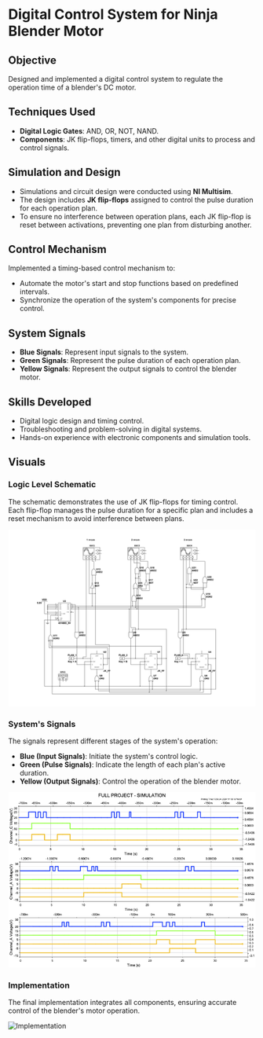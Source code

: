 # Digital Control System for Ninja Blender Motor

## Objective
Designed and implemented a digital control system to regulate the operation time of a blender's DC motor.

## Techniques Used
- **Digital Logic Gates**: AND, OR, NOT, NAND.
- **Components**: JK flip-flops, timers, and other digital units to process and control signals.

## Simulation and Design
- Simulations and circuit design were conducted using **NI Multisim**.
- The design includes **JK flip-flops** assigned to control the pulse duration for each operation plan.
- To ensure no interference between operation plans, each JK flip-flop is reset between activations, preventing one plan from disturbing another.

## Control Mechanism
Implemented a timing-based control mechanism to:
- Automate the motor's start and stop functions based on predefined intervals.
- Synchronize the operation of the system's components for precise control.

## System Signals
- **Blue Signals**: Represent input signals to the system.
- **Green Signals**: Represent the pulse duration of each operation plan.
- **Yellow Signals**: Represent the output signals to control the blender motor.

## Skills Developed
- Digital logic design and timing control.
- Troubleshooting and problem-solving in digital systems.
- Hands-on experience with electronic components and simulation tools.

## Visuals
### Logic Level Schematic
The schematic demonstrates the use of JK flip-flops for timing control. Each flip-flop manages the pulse duration for a specific plan and includes a reset mechanism to avoid interference between plans.

![Logic Level Schematic](images/Schematic.png)

### System's Signals
The signals represent different stages of the system's operation:
- **Blue (Input Signals)**: Initiate the system's control logic.
- **Green (Pulse Signals)**: Indicate the length of each plan's active duration.
- **Yellow (Output Signals)**: Control the operation of the blender motor.

![System's Signals](images/Signals.png)

### Implementation
The final implementation integrates all components, ensuring accurate control of the blender's motor operation.

![Implementation](images/Implementation.png)
